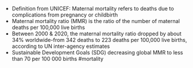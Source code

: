 - Definition from UNICEF: Maternal mortality refers to deaths due to complications from pregnancy or childbirth
- Maternal mortality ratio (MMR) is the ratio of the number of maternal deaths per 100,000 live births
- Between 2000 & 2020, the maternal mortality ratio dropped by about 34% worldwide-from 342 deaths to 223 deaths per 100,000 live births, according to UN inter-agency estimates
- Sustainable Development Goals (SDG) decreasing global MMR to less than 70 per 100 000 births
#mortality
